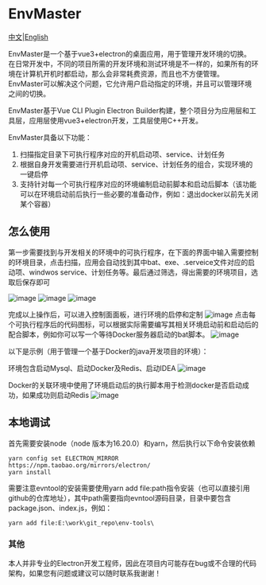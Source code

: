 # EnvMaster

[中文](https://github.com/Mr-miao/env-master/blob/master/README.md)|[English](https://github.com/Mr-miao/env-master/blob/master/README_EN.md)

EnvMaster是一个基于vue3+electron的桌面应用，用于管理开发环境的切换。
在日常开发中，不同的项目所需的开发环境和测试环境是不一样的，如果所有的环境在计算机开机时都启动，那么会非常耗费资源，而且也不方便管理。
EnvMaster可以解决这个问题，它允许用户启动指定的环境，并且可以管理环境之间的切换。

EnvMaster基于Vue CLI Plugin Electron Builder构建，整个项目分为应用层和工具层，应用层使用vue3+electron开发，工具层使用C++开发。

EnvMaster具备以下功能：
1. 扫描指定目录下可执行程序对应的开机启动项、service、计划任务
2. 根据自身开发需要进行开机启动项、service、计划任务的组合，实现环境的一键启停
3. 支持针对每一个可执行程序对应的环境编制启动前脚本和启动后脚本（该功能可以在环境启动前后执行一些必要的准备动作，例如：退出docker以前先关闭某个容器）


## 怎么使用
第一步需要找到与开发相关的环境中的可执行程序，在下面的界面中输入需要控制的环境目录，点击扫描，应用会自动找到其中bat、exe、.serveice文件对应的启动项、windwos service、计划任务等。最后通过筛选，得出需要的环境项目，选取后保存即可

![image](https://github.com/Mr-miao/env-master/assets/20635826/fbed3ef4-d753-46b2-a138-d4f648f7a725)
![image](https://github.com/Mr-miao/env-master/assets/20635826/8e55c26e-2315-47b5-862f-15088c387a15)
![image](https://github.com/Mr-miao/env-master/assets/20635826/3c42a445-5a45-4cd1-a23d-d0b4e80d44e6)

完成以上操作后，可以进入控制面面板，进行环境的启停和定制
![image](https://github.com/Mr-miao/env-master/assets/20635826/814acd72-7795-4830-a6b8-24fb06564ef7)
点击每个可执行程序后的代码图标，可以根据实际需要编写其相关环境启动前和启动后的配合脚本，例如你可以写一个等待Docker服务器启动的bat脚本。
![image](https://github.com/Mr-miao/env-master/assets/20635826/f132db3c-df3a-42e5-82f1-00794beda80f)

以下是示例（用于管理一个基于Docker的java开发项目的环境）：

环境包含启动Mysql、启动Docker及Redis、启动IDEA
![image](https://github.com/Mr-miao/env-master/assets/20635826/0a84f2be-c54d-4e47-98f0-28d4240b02dd)

Docker的关联环境中使用了环境启动后的执行脚本用于检测docker是否启动成功，如果成功则启动Redis
![image](https://github.com/Mr-miao/env-master/assets/20635826/fabd060a-0155-4066-892c-92ad5409178a)



## 本地调试
首先需要安装node（node 版本为16.20.0）和yarn，然后执行以下命令安装依赖
```
yarn config set ELECTRON_MIRROR https://npm.taobao.org/mirrors/electron/
yarn install
```
需要注意evntool的安装需要使用yarn add file:path指令安装（也可以直接引用github的仓库地址），其中path需要指向evntool源码目录，目录中要包含package.json、index.js，例如：
```
yarn add file:E:\work\git_repo\env-tools\
```
### 其他
本人并非专业的Electron开发工程师，因此在项目内可能存在bug或不合理的代码架构，如果您有问题或建议可以随时联系我谢谢！

